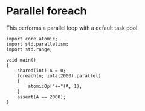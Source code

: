 Parallel foreach
===========

This performs a parallel loop with a default task pool.

```
import core.atomic;
import std.parallelism;
import std.range;

void main()
{
    shared(int) A = 0;
    foreach(n; iota(2000).parallel)
    {
        atomicOp!"+="(A, 1);
    }
    assert(A == 2000);
}
```

